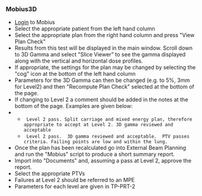 ### Mobius3D

- [Login](http://138.45.125.82/auth/login?came_from=http%3A%2F%2F138.45.125.82%2F) to Mobius
- Select the appropriate patient from the left hand column
- Select the appropriate plan from the right hand column and press "View Plan Check"
- Results from this test will be displayed in the main window. Scroll down to 3D Gamma and select "Slice Viewer" to see the gamma displayed along with the vertical and horizontal dose profiles.
- If appropriate, the settings for the plan may be changed by selecting the "cog" icon at the bottom of the left hand column
- Parameters for the 3D Gamma can then be changed (e.g. to 5%, 3mm for Level2) and then "Recompute Plan Check" selected at the bottom of the page.
- If changing to Level 2 a comment should be added in the notes at the bottom of the page. Examples are given below:
- - ``` Level 2 pass. Split carriage and mixed energy plan, therefore appropriate to accept at Level 2. 3D gamma reviewed and acceptable```
  - ``` Level 2 pass.  3D gamma reviewed and acceptable.  PTV passes criteria. Failing points are low and within the lung.```
- Once the plan has been recalculated go into External Beam Planning and run the "Mobius" script to produce a short summary report.
- Import into "Documents" and, assuming a pass at Level 2, approve the report.
- Select the appropriate PTVs
- Failures at Level 2 should be referred to an MPE
- Parameters for each level are given in TP-PRT-2
